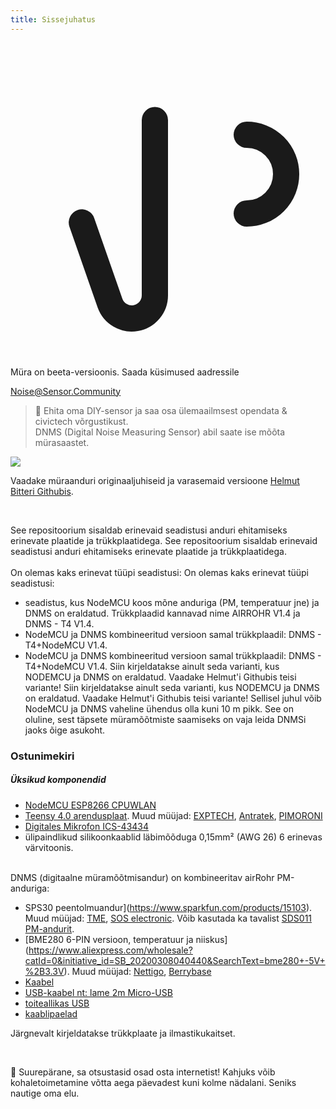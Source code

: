 ```yaml
---
title: Sissejuhatus
---
```


  <div class="max-w-screen-xl mx-auto pb-5">
    <div class="p-2 rounded-lg bg-indigo-100 shadow-lg sm:p-3">
    <div class="flex items-center">
          <span class="p-2 rounded-lg bg-indigo-500">
            <svg class="h-8 w-8 text-white" fill="none" viewBox="0 0 24 24" stroke="currentColor">
              <path stroke-linecap="round" stroke-linejoin="round" stroke-width="2" d="M11 5.882V19.24a1.76 1.76 0 01-3.417.592l-2.147-6.15M18 13a3 3 0 100-6M5. 436 13,683A4,001 4,001 0 017 6h1,832c4,1 0 7,625-1,234 9,168-3v14c-1,543-1,766-5,067-3-9,168-3H7a3,988 3,988 0 01-1,564-,317z" >
            </svg>
          </span>
        <div class="flex-wrap flex">
          <p class="pt-1 text-indigo-700 font-medium">
              Müra on beeta-versioonis. Saada küsimused aadressile</p>
        <a href="mailto:Noise@Sensor.Community" class="ml-1 font-medium underline text-white hover:text-yellow-600">
                Noise@Sensor.Community</a>
        </div>
    </div>
  </div>
</div>


> 🚧 Ehita oma DIY-sensor ja saa osa ülemaailmsest opendata &amp; civictech võrgustikust. <br> DNMS (Digital Noise Measuring Sensor) abil saate ise mõõta mürasaastet.

  <img src="../docs/dnms/dnms-noise-measuring-sensor-kit.jpg" style="display: block; margin: 1em 0" loading="lazy"/>


Vaadake müraanduri originaaljuhiseid ja varasemaid versioone [Helmut Bitteri Githubis](https://github.com/hbitter/DNMS/tree/master/Manual).

<br>

See repositoorium sisaldab erinevaid seadistusi anduri ehitamiseks erinevate plaatide ja trükkplaatidega.
See repositoorium sisaldab erinevaid seadistusi anduri ehitamiseks erinevate plaatide ja trükkplaatidega.
 <br>
 <br>
 On olemas kaks erinevat tüüpi seadistusi:
 On olemas kaks erinevat tüüpi seadistusi:
* seadistus, kus NodeMCU koos mõne anduriga (PM, temperatuur jne) ja DNMS on eraldatud. Trükkplaadid kannavad nime AIRROHR V1.4 ja DNMS - T4 V1.4.
* NodeMCU ja DNMS kombineeritud versioon samal trükkplaadil: DNMS - T4+NodeMCU V1.4.
* NodeMCU ja DNMS kombineeritud versioon samal trükkplaadil: DNMS - T4+NodeMCU V1.4.
 Siin kirjeldatakse ainult seda varianti, kus NODEMCU ja DNMS on eraldatud. Vaadake Helmut'i Githubis teisi variante!
 Siin kirjeldatakse ainult seda varianti, kus NODEMCU ja DNMS on eraldatud. Vaadake Helmut'i Githubis teisi variante!
  Sellisel juhul võib NodeMCU ja DNMS vaheline ühendus olla kuni 10 m pikk. See on oluline, sest täpsete müramõõtmiste saamiseks on vaja leida DNMSi jaoks õige asukoht.

### Ostunimekiri

##### Üksikud komponendid
* [NodeMCU ESP8266 CPUWLAN](https://www.aliexpress.com/wholesale?groupsort=1&SortType=price_asc&SearchText=nodemcu+v3+esp8266+ch340)
* [Teensy 4.0 arendusplaat](https://www.pjrc.com/store/teensy40.html). Muud müüjad: [EXPTECH](https://www.exp-tech.de/plattformen/teensy/9596/teensy-4.0-development-board), [Antratek](https://www.antratek.de/teensy-4-0), [PIMORONI](https://shop.pimoroni.com/products/teensy-4-0-development-board)
* [Digitales Mikrofon ICS-43434](https://www.tindie.com/products/onehorse/ics43434-i2s-digital-microphone/)
* ülipaindlikud silikoonkaablid läbimõõduga 0,15mm² (AWG 26) 6 erinevas värvitoonis.
<br>
DNMS (digitaalne müramõõtmisandur) on kombineeritav airRohr PM-anduriga:

* SPS30 peentolmuandur](https://www.sparkfun.com/products/15103). Muud müüjad: [TME](https://www.tme.eu/de/details/sps30/gassensoren/sensirion/1-101638-10/?brutto=1), [SOS electronic](https://www.soselectronic.de/products/sensirion/sps30-2-304234). Võib kasutada ka tavalist [SDS011 PM-andurit](https://de.aliexpress.com/wholesale?catId=0&initiative_id=AS_20200813122806&SearchText=sds011).
* [BME280 6-PIN versioon, temperatuur ja niiskus] (https://www.aliexpress.com/wholesale?catId=0&initiative_id=SB_20200308040440&SearchText=bme280+-5V+%2B3.3V). Muud müüjad: [Nettigo](https://nettigo.eu/products/module-pressure-humidity-and-temperature-sensor-bosch-bme280), [Berrybase](https://www.berrybase.de/bauelemente/sensoren-module/feuchtigkeit/bme680-breakout-board-4in1-sensor-f-252-r-temperatur-luftfeuchtigkeit-luftdruck-und-luftg-252-t)
* [Kaabel](http://www.aliexpress.comwholesale?groupsort=1&amp;SortType=price_asc&amp;SearchText=Dupont+kaabel+20cm+naine-naine)
* [USB-kaabel nt: lame 2m Micro-USB](https://www.aliexpress.comwholesale?catId=0&amp;initiative_id=SB_20200308040708&amp;SearchText=micro+usb+lame+kaabel+2m)
* [toiteallikas USB](https://www.aliexpress.comwholesale?catId=0&amp;initiative_id=SB_20200308040834&amp;SearchText=single+mikro+usb+eu+toiteallikas+toiteallikas)
* [kaablipaelad](https://www.aliexpress.comwholesale?catId=0&amp;initiative_id=SB_20200308040852&amp;SearchText=cable+paelad)

Järgnevalt kirjeldatakse trükkplaate ja ilmastikukaitset.

<br>

🙌 Suurepärane, sa otsustasid osad osta internetist!
Kahjuks võib kohaletoimetamine võtta aega päevadest kuni kolme nädalani.
Seniks nautige oma elu️.
